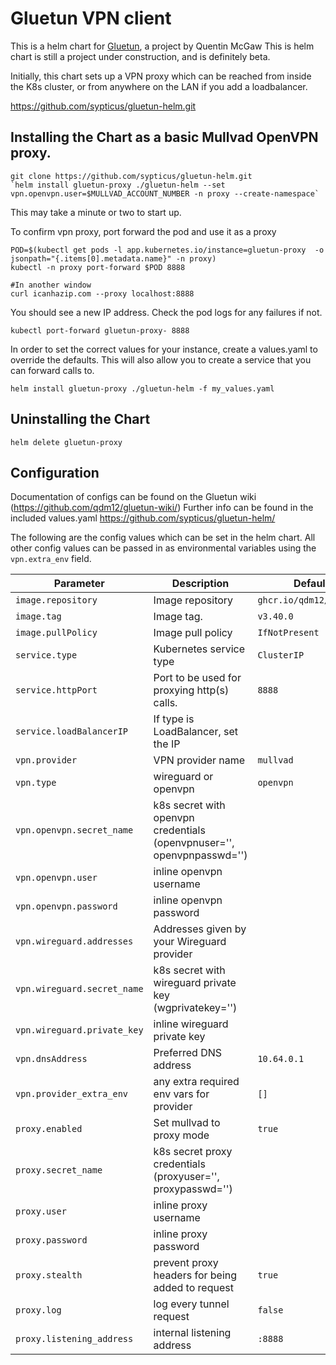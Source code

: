 # Gluetun VPN client

This is a helm chart for [Gluetun](https://github.com/qdm12/gluetun), a project by Quentin McGaw
This is helm chart is still a project under construction, and is definitely beta.

Initially, this chart sets up a VPN proxy which can be reached from inside the K8s cluster, 
or from anywhere on the LAN if you add a loadbalancer.

https://github.com/sypticus/gluetun-helm.git

## Installing the Chart as a basic Mullvad OpenVPN proxy.

```console
git clone https://github.com/sypticus/gluetun-helm.git
`helm install gluetun-proxy ./gluetun-helm --set vpn.openvpn.user=$MULLVAD_ACCOUNT_NUMBER -n proxy --create-namespace`
```

This may take a minute or two to start up. 

To confirm vpn proxy, port forward the pod and use it as a proxy
```console
POD=$(kubectl get pods -l app.kubernetes.io/instance=gluetun-proxy  -o jsonpath="{.items[0].metadata.name}" -n proxy)
kubectl -n proxy port-forward $POD 8888

#In another window
curl icanhazip.com --proxy localhost:8888
```
You should see a new IP address.
Check the pod logs for any failures if not.



```console
kubectl port-forward gluetun-proxy- 8888 
```

In order to set the correct values for your instance, create a values.yaml to override the defaults.
This will also allow you to create a service that you can forward calls to.

```console
helm install gluetun-proxy ./gluetun-helm -f my_values.yaml
```


## Uninstalling the Chart

```console
helm delete gluetun-proxy
```

## Configuration

Documentation of configs can be found on the Gluetun wiki  (https://github.com/qdm12/gluetun-wiki/)
Further info can be found in the included values.yaml https://github.com/sypticus/gluetun-helm/


The following are the config values which can be set in the helm chart.
All other config values can be passed in as environmental variables using the `vpn.extra_env` field.


| Parameter                   | Description                                                            | Default                 |
|-----------------------------|------------------------------------------------------------------------|-------------------------|
| `image.repository`          | Image repository                                                       | `ghcr.io/qdm12/gluetun` |
| `image.tag`                 | Image tag.                                                             | `v3.40.0`               |
| `image.pullPolicy`          | Image pull policy                                                      | `IfNotPresent`          |
| `service.type`              | Kubernetes service type                                                | `ClusterIP`             |
| `service.httpPort`          | Port to be used for proxying http(s) calls.                            | `8888`                  |
| `service.loadBalancerIP`    | If type is LoadBalancer, set the IP                                    |                         |
| `vpn.provider`              | VPN provider name                                                      | `mullvad`               |
| `vpn.type`                  | wireguard or openvpn                                                   | `openvpn`               |
| `vpn.openvpn.secret_name`   | k8s secret with openvpn credentials (openvpnuser='', openvpnpasswd='') |                         |
| `vpn.openvpn.user`          | inline openvpn username                                                |                         |
| `vpn.openvpn.password`      | inline openvpn password                                                |                         |
| `vpn.wireguard.addresses`   | Addresses given by your Wireguard provider                             |                         |
| `vpn.wireguard.secret_name` | k8s secret with wireguard private key (wgprivatekey='')                |                         |
| `vpn.wireguard.private_key` | inline wireguard private key                                           |                         |
| `vpn.dnsAddress`            | Preferred DNS address                                                  | `10.64.0.1`             |
| `vpn.provider_extra_env`    | any extra required env vars for provider                               | `[]`                    |
| `proxy.enabled`             | Set mullvad to proxy mode                                              | `true`                  |
| `proxy.secret_name`         | k8s secret proxy credentials (proxyuser='', proxypasswd='')            |                         |
| `proxy.user`                | inline proxy username                                                  |                         |
| `proxy.password`            | inline proxy password                                                  |                         |
| `proxy.stealth`             | prevent proxy headers for being added to request                       | `true`                  |
| `proxy.log`                 | log every tunnel request                                               | `false`                 |
| `proxy.listening_address`   | internal listening address                                             | `:8888`                 |
